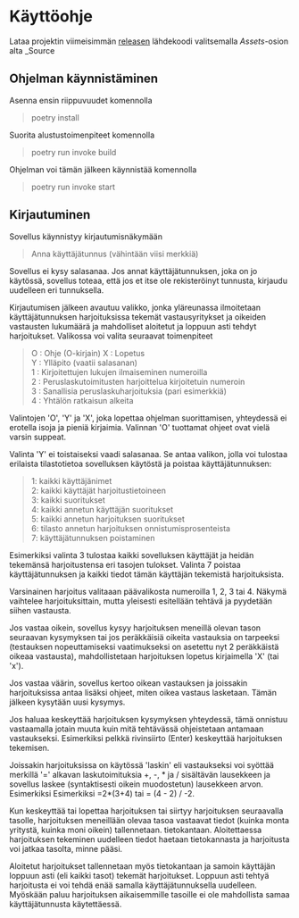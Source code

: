 # Käyttöohje

Lataa projektin viimeisimmän [releasen](https://github.com/arskav/ot-harjoitustyo/releases) lähdekoodi valitsemalla _Assets_-osion alta _Source


## Ohjelman käynnistäminen

Asenna ensin riippuvuudet komennolla

> poetry install

Suorita alustustoimenpiteet komennolla

> poetry run invoke build

Ohjelman voi tämän jälkeen käynnistää komennolla

> poetry run invoke start

## Kirjautuminen

Sovellus käynnistyy kirjautumisnäkymään

> Anna käyttäjätunnus (vähintään viisi merkkiä)

Sovellus ei kysy salasanaa. Jos annat käyttäjätunnuksen, joka on jo käytössä, sovellus toteaa, että jos et itse ole rekisteröinyt tunnusta, kirjaudu uudelleen eri tunnuksella.

Kirjautumisen jälkeen avautuu valikko, jonka yläreunassa ilmoitetaan käyttäjätunnuksen harjoituksissa tekemät vastausyritykset ja oikeiden vastausten lukumäärä ja mahdolliset aloitetut ja loppuun asti tehdyt harjoitukset. Valikossa voi valita seuraavat toimenpiteet

> O : Ohje (O-kirjain) 
> X : Lopetus  
> Y : Ylläpito (vaatii salasanan)  
> 1 : Kirjoitettujen lukujen ilmaiseminen numeroilla  
> 2 : Peruslaskutoimitusten harjoittelua kirjoitetuin numeroin  
> 3 : Sanallisia peruslaskuharjoituksia (pari esimerkkiä)  
> 4 : Yhtälön ratkaisun alkeita

Valintojen 'O', 'Y' ja 'X', joka lopettaa ohjelman suorittamisen, yhteydessä ei erotella isoja ja pieniä kirjaimia. Valinnan 'O' tuottamat ohjeet ovat vielä varsin suppeat.

Valinta 'Y' ei toistaiseksi vaadi salasanaa. Se antaa valikon, jolla voi tulostaa erilaista tilastotietoa sovelluksen käytöstä ja poistaa käyttäjätunnuksen:

> 1:   kaikki käyttäjänimet  
> 2:   kaikki käyttäjät harjoitustietoineen  
> 3:   kaikki suoritukset  
> 4:   kaikki annetun käyttäjän suoritukset  
> 5:   kaikki annetun harjoituksen suoritukset  
> 6:   tilasto annetun harjoituksen onnistumisprosenteista   
> 7:   käyttäjätunnuksen poistaminen  


Esimerkiksi valinta 3 tulostaa kaikki sovelluksen käyttäjät ja heidän tekemänsä harjoitustensa eri tasojen tulokset. Valinta 7 poistaa käyttäjätunnuksen ja kaikki tiedot tämän käyttäjän tekemistä harjoituksista.

Varsinainen harjoitus valitaaan päävalikosta numeroilla 1, 2, 3 tai 4. Näkymä vaihtelee harjoituksittain, mutta yleisesti esitellään tehtävä ja pyydetään siihen vastausta. 

Jos vastaa oikein, sovellus kysyy harjoituksen meneillä olevan tason seuraavan kysymyksen tai jos peräkkäisiä oikeita vastauksia on tarpeeksi (testauksen nopeuttamiseksi vaatimukseksi on asetettu nyt 2 peräkkäistä oikeaa vastausta), mahdollistetaan harjoituksen lopetus kirjaimella 'X' (tai 'x'). 

Jos vastaa väärin, sovellus kertoo oikean vastauksen ja joissakin harjoituksissa antaa lisäksi ohjeet, miten oikea vastaus lasketaan. Tämän jälkeen kysytään uusi kysymys.

Jos haluaa keskeyttää harjoituksen kysymyksen yhteydessä, tämä onnistuu vastaamalla jotain muuta kuin mitä tehtävässä ohjeistetaan antamaan vastaukseksi. Esimerkiksi pelkkä rivinsiirto (Enter) keskeyttää harjoituksen tekemisen.

Joissakin harjoituksissa on käytössä 'laskin' eli vastaukseksi voi syöttää merkillä '=' alkavan laskutoimituksia +, -, * ja / sisältävän lausekkeen ja sovellus laskee (syntaktisesti oikein muodostetun) lausekkeen arvon. Esimerkiksi Esimerkiksi =2*(3+4) tai = (4 - 2) / -2.

Kun keskeyttää tai lopettaa harjoituksen tai siirtyy harjoituksen seuraavalla tasolle, harjoituksen meneillään olevaa tasoa vastaavat tiedot (kuinka monta yritystä, kuinka moni oikein) tallennetaan. tietokantaan. Aloitettaessa harjoituksen tekeminen uudelleen tiedot haetaan tietokannasta ja harjoitusta voi jatkaa tasolta, minne pääsi.

Aloitetut harjoitukset tallennetaan myös tietokantaan ja samoin käyttäjän loppuun asti (eli kaikki tasot) tekemät harjoitukset. Loppuun asti tehtyä harjoitusta ei voi tehdä enää samalla käyttäjätunnuksella uudelleen. Myöskään paluu harjoituksen aikaisemmille tasoille ei ole mahdollista samaa käyttäjätunnusta käytettäessä.












